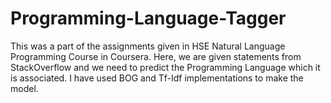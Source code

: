# Programming-Language-Tagger
This was a part of the assignments given in HSE Natural Language Programming Course in Coursera. Here, we are given 
statements from StackOverflow and we need to predict the Programming Language which it is associated. I have used BOG and 
Tf-Idf implementations to make the model.
